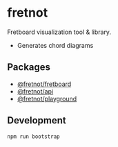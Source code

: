 # fretnot

Fretboard visualization tool & library.
- Generates chord diagrams

## Packages

- [@fretnot/fretboard](packages/fretboard)
- [@fretnot/api](packages/api)
- [@fretnot/playground](packages/playground)

## Development

```bash
npm run bootstrap
```
